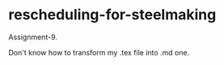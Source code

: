 # rescheduling-for-steelmaking
Assignment-9.

Don't know how to transform my .tex file into .md one.
